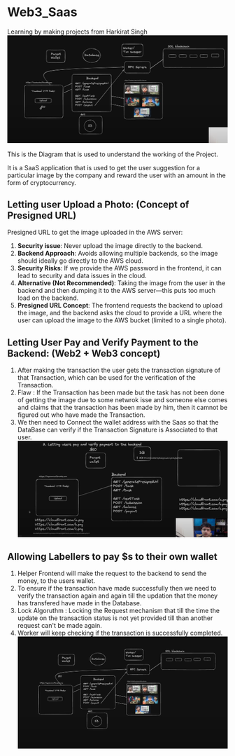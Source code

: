 # Web3_Saas

Learning by making projects from Harkirat Singh  
![Working](https://github.com/NamanGarg12/Web3_Saas/blob/main/Screenshot%202024-11-08%20223030.png)

This is the Diagram that is used to understand the working of the Project.

It is a SaaS application that is used to get the user suggestion for a particular image by the company and reward the user with an amount in the form of cryptocurrency.

## Letting user Upload a Photo: (Concept of Presigned URL)

Presigned URL to get the image uploaded in the AWS server:

1. **Security issue**: Never upload the image directly to the backend.
2. **Backend Approach**: Avoids allowing multiple backends, so the image should ideally go directly to the AWS cloud.
3. **Security Risks**: If we provide the AWS password in the frontend, it can lead to security and data issues in the cloud.
4. **Alternative (Not Recommended)**: Taking the image from the user in the backend and then dumping it to the AWS server—this puts too much load on the backend.
5. **Presigned URL Concept**: The frontend requests the backend to upload the image, and the backend asks the cloud to provide a URL where the user can upload the image to the AWS bucket (limited to a single photo).

## Letting User Pay and Verify Payment to the Backend: (Web2 + Web3 concept)

1. After making the transaction the user gets the transaction signature of that Transaction, which can be used for the verification of the Transaction.
2. Flaw :  If the Transaction has been made but the task has not been done of getting the image due to some netwrok isse and someone else comes and claims that the transaction has been made by him, then it camnot be figured out who have made the Transaction.
3. We then need to Connect the wallet address with the Saas so that the DataBase can verify if the Transaction Signature is Associated to that user.
![Payment Diagram](https://github.com/NamanGarg12/Web3_Saas/blob/main/Screenshot%202024-11-08%20231522.png)

## Allowing Labellers to pay $s to their own wallet

1. Helper Frontend will make the request to the backend to send the money, to the users wallet.
2. To ensure if the transaction have made successfully then we need to verify the transaction again and again till the updation that the money has transfered have made in the Database.
3. Lock Algoruthm : Locking the Request mechanism that till the time the update on the transaction status is not yet provided till than another request can't be made again.
4. Worker will keep checking if the transaction is successfully completed.
![Allowing Lavellers to day Diagram](https://github.com/NamanGarg12/Web3_Saas/blob/main/Screenshot%202024-11-09%20010328.png)

